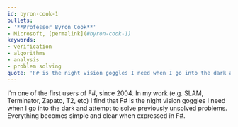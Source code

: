 ```yaml
---
id: byron-cook-1
bullets:
- '**Professor Byron Cook**'
- Microsoft, [permalink](#byron-cook-1)
keywords:
- verification
- algorithms
- analysis
- problem solving
quote: 'F# is the night vision goggles I need when I go into the dark and attempt to solve previously unsolved problems.  '
---
```

I’m one of the first users of F#, since 2004. In my work (e.g. SLAM, Terminator, Zapato, T2, etc)
I find that F# is the night vision goggles I need when I go into the dark and attempt to solve 
previously unsolved problems.  Everything becomes simple and clear when expressed in F#.  

    